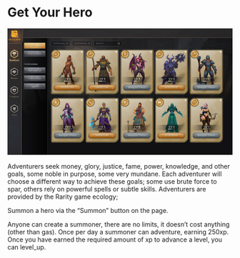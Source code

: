 # Get Your Hero

![](<../.gitbook/assets/image (5).png>)

Adventurers seek money, glory, justice, fame, power, knowledge, and other goals, some noble in purpose, some very mundane. Each adventurer will choose a different way to achieve these goals; some use brute force to spar, others rely on powerful spells or subtle skills. Adventurers are provided by the Rarity game ecology;

Summon a hero via the “Summon” button on the page.&#x20;

Anyone can create a summoner, there are no limits, it doesn’t cost anything (other than gas). Once per day a summoner can adventure, earning 250xp. Once you have earned the required amount of xp to advance a level, you can level\_up.



